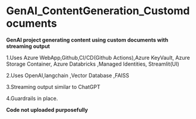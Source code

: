 # GenAI_ContentGeneration_Customdocuments

**GenAI project generating content using custom documents with streaming output**

1.Uses Azure WebApp,Github,CI/CD(Github Actions),Azure KeyVault, Azure Storage Container, Azure Databricks ,Managed Identities, Streamlit(UI) 

2.Uses OpenAI,langchain ,Vector Database ,FAISS 

3.Streaming output similar to ChatGPT

4.Guardrails in place.

**Code not uploaded purposefully**

